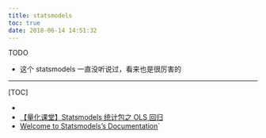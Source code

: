 ```yaml
---
title: statsmodels
toc: true
date: 2018-06-14 14:51:32
---
```

TODO

* 这个 statsmodels 一直没听说过，看来也是很厉害的

---

[TOC]

- 
- [【量化课堂】Statsmodels 统计包之 OLS 回归](https://www.joinquant.com/post/1786?f=study&m=python)
- [Welcome to Statsmodels’s Documentation](http://www.statsmodels.org/stable/index.html)`